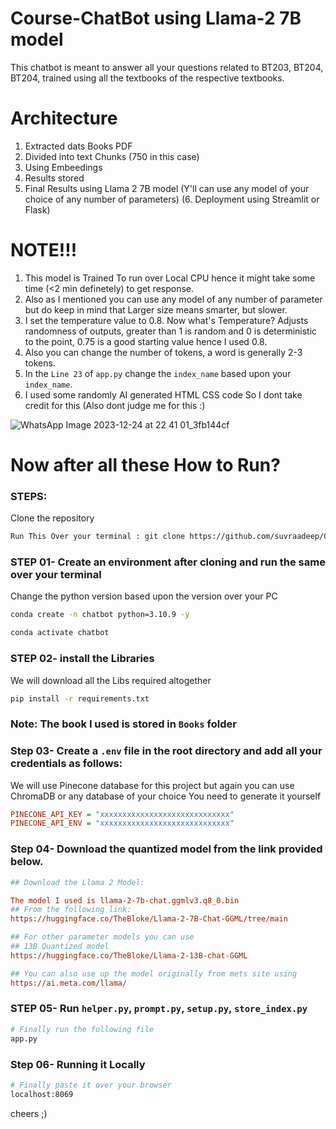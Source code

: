 # Course-ChatBot using Llama-2 7B model

This chatbot is meant to answer all your questions related to BT203, BT204, BT204, trained using all the textbooks of the respective textbooks.

# Architecture 
1. Extracted dats Books PDF
2. Divided into text Chunks (750 in this case)
3. Using Embeedings
4. Results stored
5. Final Results using Llama 2 7B model (Y'll can use any model of your choice of any number of parameters)
(6. Deployment using Streamlit or Flask)

# NOTE!!!
1. This model is Trained To run over Local CPU hence it might take some time (<2 min definetely) to get response.
2. Also as I mentioned you can use any model of any number of parameter but do keep in mind that Larger size means smarter, but slower.
3. I set the temperature value to 0.8. Now what's Temperature? Adjusts randomness of outputs, greater than 1 is random and 0 is deterministic to the point, 0.75 is a good starting value hence I used 0.8.
4. Also you can change the number of tokens, a word is generally 2-3 tokens.
5. In the `Line 23` of `app.py` change the `index_name` based upon your `index_name`.
6. I used some randomly AI generated HTML CSS code So I dont take credit for this (Also dont judge me for this :)

![WhatsApp Image 2023-12-24 at 22 41 01_3fb144cf](https://github.com/suvraadeep/Course-ChatBot/assets/154406386/d3c06db2-9f2a-4b16-b48d-13c2b9adcd7a)

# Now after all these How to Run?

### STEPS:

Clone the repository

```bash
Run This Over your terminal : git clone https://github.com/suvraadeep/Course-ChatBot.git
```
### STEP 01- Create an environment after cloning and run the same over your terminal
Change the python version based upon the version over your PC

```bash
conda create -n chatbot python=3.10.9 -y
```

```bash
conda activate chatbot
```

### STEP 02- install the Libraries
We will download all the Libs required altogether
```bash
pip install -r requirements.txt
```

### Note: The book I used is stored in `Books` folder

### Step 03- Create a `.env` file in the root directory and add all your credentials as follows:
We will use Pinecone database for this project but again you can use ChromaDB or any database of your choice
You need to generate it yourself 
```ini
PINECONE_API_KEY = "xxxxxxxxxxxxxxxxxxxxxxxxxxxxx"
PINECONE_API_ENV = "xxxxxxxxxxxxxxxxxxxxxxxxxxxxx"
```

### Step 04- Download the quantized model from the link provided below.


```ini
## Download the Llama 2 Model:

The model I used is llama-2-7b-chat.ggmlv3.q8_0.bin
## From the following link:
https://huggingface.co/TheBloke/Llama-2-7B-Chat-GGML/tree/main

## For other parameter models you can use
## 13B Quantized model
https://huggingface.co/TheBloke/Llama-2-13B-chat-GGML

## You can also use up the model originally from mets site using
https://ai.meta.com/llama/

```
### STEP 05- Run `helper.py`, `prompt.py`, `setup.py`, `store_index.py`
```bash
# Finally run the following file 
app.py

```
### Step 06- Running it Locally  
```bash
# Finally paste it over your browser
localhost:8069
```
cheers ;)





